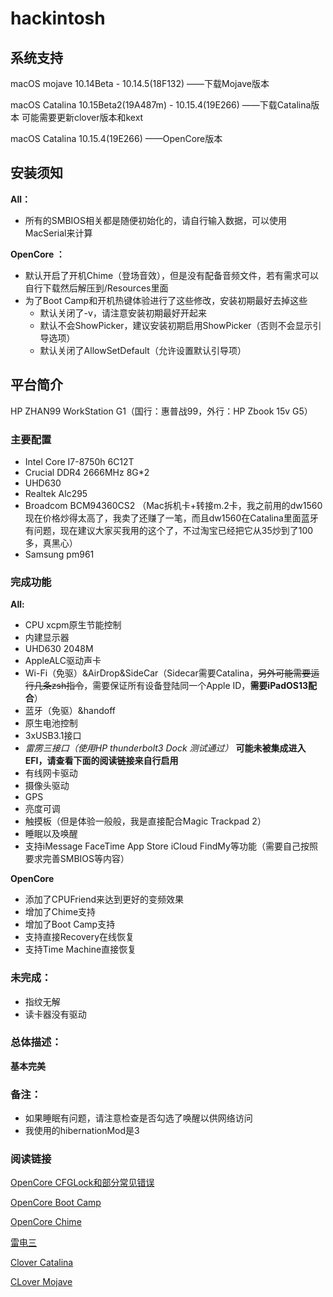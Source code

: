 # hackintosh

## 系统支持

macOS mojave 10.14Beta - 10.14.5(18F132) ——下载Mojave版本

macOS Catalina 10.15Beta2(19A487m) - 10.15.4(19E266) ——下载Catalina版本 可能需要更新clover版本和kext

macOS Catalina 10.15.4(19E266) ——OpenCore版本

## 安装须知

**All：**

* 所有的SMBIOS相关都是随便初始化的，请自行输入数据，可以使用MacSerial来计算

**OpenCore ：**

* 默认开启了开机Chime（登场音效），但是没有配备音频文件，若有需求可以自行下载然后解压到/Resources里面
* 为了Boot Camp和开机热键体验进行了这些修改，安装初期最好去掉这些
  * 默认关闭了-v，请注意安装初期最好开起来
  * 默认不会ShowPicker，建议安装初期启用ShowPicker（否则不会显示引导选项）
  * 默认关闭了AllowSetDefault（允许设置默认引导项）

## 平台简介

HP ZHAN99 WorkStation G1（国行：惠普战99，外行：HP Zbook 15v G5）

### 主要配置

* Intel Core I7-8750h 6C12T
* Crucial DDR4 2666MHz 8G*2
* UHD630 
* Realtek Alc295
* Broadcom BCM94360CS2 （Mac拆机卡+转接m.2卡，我之前用的dw1560现在价格炒得太高了，我卖了还赚了一笔，而且dw1560在Catalina里面蓝牙有问题，现在建议大家买我用的这个了，不过淘宝已经把它从35炒到了100多，真黑心）
* Samsung pm961

### 完成功能

**All:**

* CPU xcpm原生节能控制
* 内建显示器
* UHD630 2048M
* AppleALC驱动声卡
* Wi-Fi（免驱）&AirDrop&SideCar（Sidecar需要Catalina，~~另外可能需要运行几条zsh指令~~，需要保证所有设备登陆同一个Apple ID，**需要iPadOS13配合**）
* 蓝牙（免驱）&handoff 
* 原生电池控制
* 3xUSB3.1接口
* *雷雳三接口（使用HP thunderbolt3 Dock 测试通过）* **可能未被集成进入EFI，请查看下面的阅读链接来自行启用**
* 有线网卡驱动
* 摄像头驱动
* GPS
* 亮度可调
* 触摸板（但是体验一般般，我是直接配合Magic Trackpad 2）
* 睡眠以及唤醒
* 支持iMessage FaceTime App Store iCloud FindMy等功能（需要自己按照要求完善SMBIOS等内容）

**OpenCore**

* 添加了CPUFriend来达到更好的变频效果
* 增加了Chime支持
* 增加了Boot Camp支持 
* 支持直接Recovery在线恢复
* 支持Time Machine直接恢复

### 未完成：

* 指纹无解
* 读卡器没有驱动


### 总体描述：

**基本完美**

### 备注：

* 如果睡眠有问题，请注意检查是否勾选了唤醒以供网络访问
* 我使用的hibernationMod是3


### 阅读链接

[OpenCore CFGLock和部分常见错误](https://macsed.club/2020/03/28/Switch%20to%20OC%20from%20Clover/)

[OpenCore Boot Camp](https://macsed.club/2020/04/05/Opencore-%E6%97%A0%E7%BC%9DBoot-Camp%E5%88%87%E6%8D%A2/)

[OpenCore Chime](https://macsed.club/2020/04/05/Opencore-Chime-%E7%9B%B8%E5%85%B3%E9%97%AE%E9%A2%98/)

[雷电三](https://zhuanlan.zhihu.com/p/75536927)

[Clover Catalina](https://zhuanlan.zhihu.com/p/68774850)

[CLover Mojave](https://zhuanlan.zhihu.com/p/54927820)

